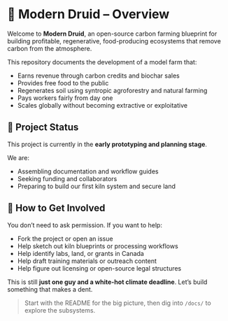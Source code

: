 # 🌿 Modern Druid – Overview

Welcome to **Modern Druid**, an open-source carbon farming blueprint for building profitable, regenerative, food-producing ecosystems that remove carbon from the atmosphere.

This repository documents the development of a model farm that:
- Earns revenue through carbon credits and biochar sales
- Provides free food to the public
- Regenerates soil using syntropic agroforestry and natural farming
- Pays workers fairly from day one
- Scales globally without becoming extractive or exploitative

## 🤖 Project Status

This project is currently in the **early prototyping and planning stage**.

We are:
- Assembling documentation and workflow guides
- Seeking funding and collaborators
- Preparing to build our first kiln system and secure land

## 🚀 How to Get Involved

You don’t need to ask permission. If you want to help:
- Fork the project or open an issue
- Help sketch out kiln blueprints or processing workflows
- Help identify labs, land, or grants in Canada
- Help draft training materials or outreach content
- Help figure out licensing or open-source legal structures

This is still **just one guy and a white-hot climate deadline**. Let’s build something that makes a dent.

> Start with the README for the big picture, then dig into `/docs/` to explore the subsystems.

